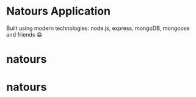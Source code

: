 # Natours Application

Built using modern technologies: node.js, express, mongoDB, mongoose and friends 😁
# natours
# natours
